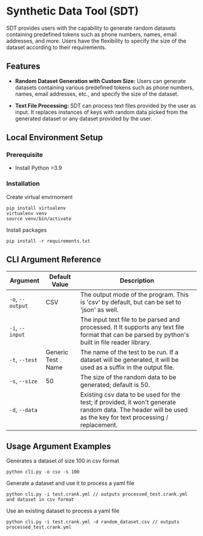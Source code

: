 
# Synthetic Data Tool (SDT)

SDT provides users with the capability to generate random datasets containing predefined tokens such as phone numbers, names, email addresses, and more. Users have the flexibility to specify the size of the dataset according to their requirements.

## Features
- **Random Dataset Generation with Custom Size:** Users can generate datasets containing various predefined tokens such as phone numbers, names, email addresses, etc., and specify the size of the dataset.

- **Text File Processing:** SDT can process text files provided by the user as input. It replaces instances of keys with random data picked from the generated dataset or any dataset provided by the user.

## Local Environment Setup

### Prerequisite

- Install Python >3.9

### Installation

Create virtual envirnoment
```
pip install virtualenv 
virtualenv venv
source venv/bin/activate
```
Install packages
```
pip install -r requirements.txt
```
## CLI Argument Reference

| Argument       | Default Value     | Description                                                                                              |
|----------------|-------------------|----------------------------------------------------------------------------------------------------------|
| `-o`, `--output` | CSV               | The output mode of the program. This is 'csv' by default, but can be set to 'json' as well.            |
| `-i`, `--input`  |                   | The input text file to be parsed and processed. It It supports any text file format that can be parsed by python's built in file reader library.                                                               |
| `-t`, `--test`   | Generic Test Name | The name of the test to be run. If a dataset will be generated, it will be used as a suffix in the output file.                                                                         |
| `-s`, `--size`   | 50                | The size of the random data to be generated; default is 50.                                              |
| `-d`, `--data`   |                   | Existing csv data to be used for the test; if provided, it won't generate random data. The header will be used as the key for text processing / replacement.                       |

## Usage Argument Examples

Generates a dataset of size 100 in csv format
```
python cli.py -o csv -s 100
```
Generate a dataset and use it to process a yaml file
```
python cli.py -i test.crank.yml // outputs processed_test.crank.yml and dataset in csv format
```
Use an existing dataset to process a yaml file
```
python cli.py -i test.crank.yml -d random_dataset.csv // outputs processed_test.crank.yml
```